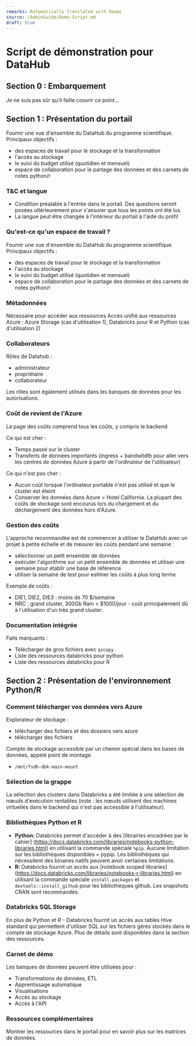 ```yaml
---
remarks: Automatically translated with DeepL
source: /AdminGuide/Demo-Script.md
draft: true
---
```


# Script de démonstration pour DataHub

## Section 0 : Embarquement

Je ne suis pas sûr qu'il faille couvrir ce point...

## Section 1 : Présentation du portail

Fournir une vue d'ensemble du DataHub du programme scientifique. Principaux objectifs :
- des espaces de travail pour le stockage et la transformation
- l'accès au stockage
- le suivi du budget utilisé (quotidien et mensuel)
- espace de collaboration pour le partage des données et des carnets de notes python/r

### T&C et langue

- Condition préalable à l'entrée dans le portail. Des questions seront posées ultérieurement pour s'assurer que tous les points ont été lus.
- La langue peut être changée à l'intérieur du portail à l'aide du profil

### Qu'est-ce qu'un espace de travail ?

Fournir une vue d'ensemble du DataHub du programme scientifique. Principaux objectifs :
- des espaces de travail pour le stockage et la transformation
- l'accès au stockage
- le suivi du budget utilisé (quotidien et mensuel)
- espace de collaboration pour le partage des données et des carnets de notes python/r

### Métadonnées

Nécessaire pour accéder aux ressources
Accès unifié aux ressources Azure : Azure Storage (cas d'utilisation 1), Databricks pour R et Python (cas d'utilisation 2)

### Collaborateurs

Rôles de Datahub :
- administrateur
- propriétaire
- collaborateur

Les rôles sont également utilisés dans les banques de données pour les autorisations.

### Coût de revient de l'Azure

La page des coûts comprend tous les coûts, y compris le backend

Ce qui est cher :
- Temps passé sur le cluster
- Transferts de données importants (ingress + bandwitdth pour aller vers les centres de données Azure à partir de l'ordinateur de l'utilisateur)

Ce qui n'est pas cher :
- Aucun coût lorsque l'ordinateur portable n'est pas utilisé et que le cluster est éteint
- Conserver les données dans Azure = Hotel California. La plupart des coûts de stockage sont encourus lors du chargement et du déchargement des données hors d'Azure.

### Gestion des coûts

L'approche recommandée est de commencer à utiliser le DataHub avec un projet à petite échelle et de mesurer les coûts pendant une semaine :
- sélectionner un petit ensemble de données
- exécuter l'algorithme sur un petit ensemble de données et utiliser une semaine pour établir une base de référence
- utiliser la semaine de test pour estimer les coûts à plus long terme

Exemple de coûts :
- DIE1, DIE2, DIE3 : moins de 70 $/semaine
- NRC : grand cluster, 300Gb Ram > $1000/jour - coût principalement dû à l'utilisation d'un très grand cluster.

### Documentation intégrée

Faits marquants :
- Télécharger de gros fichiers avec `azcopy`
- Liste des ressources databricks pour python
- Liste des ressources databricks pour R

## Section 2 : Présentation de l'environnement Python/R

### Comment télécharger vos données vers Azure

Explorateur de stockage :
- télécharger des fichiers et des dossiers vers azure
- télécharger des fichiers

Compte de stockage accessible par un chemin spécial dans les bases de données, appelé point de montage.
- `/mnt/fsdh-dbk-main-mount`

### Sélection de la grappe

La sélection des clusters dans Databricks a été limitée à une sélection de nœuds d'exécution rentables (note : les nœuds utilisent des machines virtuelles dans le backend qui n'est pas accessible à l'utilisateur).

### Bibliothèques Python et R

- **Python:** Databricks permet d'accéder à des [librairies encadrées par le cahier] (https://docs.databricks.com/libraries/notebooks-python-libraries.html) en utilisant la commande spéciale `%pip`. Aucune limitation sur les bibliothèques disponibles = pypip. Les bibliothèques qui nécessitent des binaires natifs peuvent avoir certaines limitations.
- **R:** Databricks fournit un accès aux [notebook scoped libraries] (https://docs.databricks.com/libraries/notebooks-r-libraries.html) en utilisant la commande spéciale `install.packages` et `devtools::install_github` pour les bibliothèques github. Les snapshots CRAN sont recommandés.

### Databricks SQL Storage

En plus de Python et R - Databricks fournit un accès aux tables Hive standard qui permettent d'utiliser SQL sur les fichiers gérés stockés dans le compte de stockage Azure. Plus de détails sont disponibles dans la section des ressources.

### Carnet de démo

Les banques de données peuvent être utilisées pour :
- Transformations de données, ETL
- Apprentissage automatique
- Visualisations
- Accès au stockage
- Accès à l'API

### Ressources complémentaires

Montrer les ressources dans le portail pour en savoir plus sur les matrices de données.
